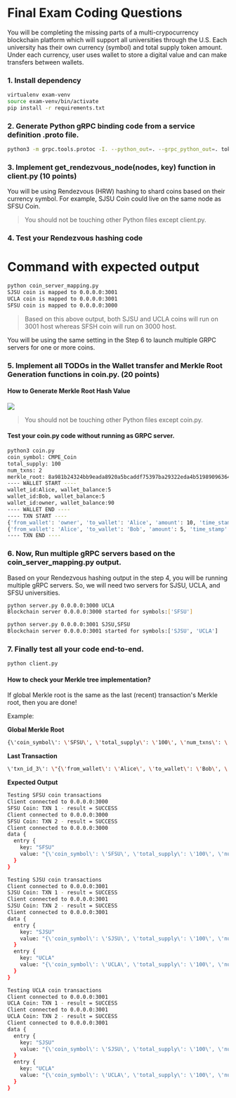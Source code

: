 # Final Exam Coding Questions

You will be completing the missing parts of a multi-crypocurrency blockchain platform which will support all universities through the U.S. Each university has their own currency (symbol) and total supply token amount. Under each currency, user uses wallet to store a 
digital value and can make transfers between wallets.

### 1. Install dependency

```sh
virtualenv exam-venv
source exam-venv/bin/activate
pip install -r requirements.txt
```

### 2. Generate Python gRPC binding code from a service definition .proto file.

```sh
python3 -m grpc.tools.protoc -I. --python_out=. --grpc_python_out=. token.proto 
```

### 3. Implement get_rendezvous_node(nodes, key) function in client.py (10 points)

You will be using Rendezvous (HRW) hashing to shard coins based on their currency symbol. For example, SJSU Coin could live on the same node as SFSU Coin.

> You should not be touching other Python files except client.py.

### 4.  Test your Rendezvous hashing code

# Command with expected output

```sh
python coin_server_mapping.py 
SJSU coin is mapped to 0.0.0.0:3001
UCLA coin is mapped to 0.0.0.0:3001
SFSU coin is mapped to 0.0.0.0:3000
```

> Based on this above output, both SJSU and UCLA coins will run on 3001 host whereas SFSH coin will run on 3000 host.

You will be using the same setting in the Step 6 to launch multiple GRPC servers for one or more coins.

### 5. Implement all TODOs in the Wallet transfer and Merkle Root Generation functions in coin.py. (20 points)

#### How to Generate Merkle Root Hash Value

![](http://orm-chimera-prod.s3.amazonaws.com/1234000001802/images/msbt_0702.png)

> You should not be touching other Python files except coin.py.

#### Test your coin.py code without running as GRPC server.

```sh
python3 coin.py
coin_symbol: CMPE_Coin
total_supply: 100
num_txns: 2
merkle_root: 8a981b24324bb9eada8920a5bcaddf75397ba29322eda4b51989096364fe6ae8
---- WALLET START ----
wallet_id:Alice, wallet_balance:5
wallet_id:Bob, wallet_balance:5
wallet_id:owner, wallet_balance:90
---- WALLET END ----
---- TXN START ----
{'from_wallet': 'owner', 'to_wallet': 'Alice', 'amount': 10, 'time_stamp': '2017-12-13 14:46:33.942971', 'hash': '5e0e3bd986d1ab40725cb9cae4c7a071eef71195074a4bcd240b37b862ace3f4', 'merkle_root': '138fe999385070e06ddee82ccea1a8f5448f81219c27d95e4cde1efd2bc06fd9'}
{'from_wallet': 'Alice', 'to_wallet': 'Bob', 'amount': 5, 'time_stamp': '2017-12-13 14:46:33.943026', 'hash': '1f6a6582bd02a3ddd1cdaf974df74d9f88e64c09c2dbd2b1b177cc5ece7b8787', 'merkle_root': '8a981b24324bb9eada8920a5bcaddf75397ba29322eda4b51989096364fe6ae8'}
---- TXN END ----
```

### 6. Now, Run multiple gRPC servers based on the coin_server_mapping.py output.

Based on your Rendezvous hashing output in the step 4, you will be running multiple gRPC servers. So, we will need two servers for SJSU, UCLA, and SFSU universities.

```sh
python server.py 0.0.0.0:3000 UCLA
Blockchain server 0.0.0.0:3000 started for symbols:['SFSU']
```

```sh
python server.py 0.0.0.0:3001 SJSU,SFSU
Blockchain server 0.0.0.0:3001 started for symbols:['SJSU', 'UCLA']
```

### 7. Finally test all your code end-to-end.

```sh
python client.py
```

#### How to check your Merkle tree implementation?

If global Merkle root is the same as the last (recent) transaction's Merkle root, then you are done!

Example:

__Global Merkle Root__

```sh
{\'coin_symbol\': \'SFSU\', \'total_supply\': \'100\', \'num_txns\': \'4\', \'merkle_root\': \'2d6788bd05fff1f0a7cff427504ececbb1e68ec2a498b807d5adf03da8b18862\'
```

__Last Transaction__

```sh
\'txn_id_3\': \"{\'from_wallet\': \'Alice\', \'to_wallet\': \'Bob\', \'amount\': 5, \'time_stamp\': \'2017-12-13 14:55:38.720856\', \'hash\': \'3967cf535bb9e6601d108553eca2d76d0382908271d77a5e328fd0aca6d7e3f5\', \'merkle_root\': \'2d6788bd05fff1f0a7cff427504ececbb1e68ec2a498b807d5adf03da8b18862\'}\"}"
```


__Expected Output__

```sh
Testing SFSU coin transactions
Client connected to 0.0.0.0:3000
SFSU Coin: TXN 1 - result = SUCCESS
Client connected to 0.0.0.0:3000
SFSU Coin: TXN 2 - result = SUCCESS
Client connected to 0.0.0.0:3000
data {
  entry {
    key: "SFSU"
    value: "{\'coin_symbol\': \'SFSU\', \'total_supply\': \'100\', \'num_txns\': \'4\', \'merkle_root\': \'2d6788bd05fff1f0a7cff427504ececbb1e68ec2a498b807d5adf03da8b18862\', \'wallet_id_Alice\': \'10\', \'wallet_id_Bob\': \'10\', \'wallet_id_owner\': \'80\', \'txn_id_0\': \"{\'from_wallet\': \'owner\', \'to_wallet\': \'Alice\', \'amount\': 10, \'time_stamp\': \'2017-12-13 14:27:49.787544\', \'hash\': \'ef2ed93215187645487d839194337979e1aa1868cfb32d5666f835d83774694c\', \'merkle_root\': \'3ee7e31a3a3aaacc901b4d74e3eda7f8f552695e2a15cd0d0872eee15b8151ba\'}\", \'txn_id_1\': \"{\'from_wallet\': \'Alice\', \'to_wallet\': \'Bob\', \'amount\': 5, \'time_stamp\': \'2017-12-13 14:27:49.789654\', \'hash\': \'5162aa78e82e68e209cdb8c48a63abf64d9ab06942bd0fddd3069a05c7888e2e\', \'merkle_root\': \'6aa437d7c83d705b0f89368236637869c921c3f324e6d6ab18bd7fd9c3d420de\'}\", \'txn_id_2\': \"{\'from_wallet\': \'owner\', \'to_wallet\': \'Alice\', \'amount\': 10, \'time_stamp\': \'2017-12-13 14:55:38.718931\', \'hash\': \'2b2f2f8c60babdaed3d1479d29c7993432e565f4f15d6b6bf802e547a5ce420e\', \'merkle_root\': \'141f0282206d3e47d15d60d67c54a91af1a4dde6fbe6044e2f3629da7cea9e5e\'}\", \'txn_id_3\': \"{\'from_wallet\': \'Alice\', \'to_wallet\': \'Bob\', \'amount\': 5, \'time_stamp\': \'2017-12-13 14:55:38.720856\', \'hash\': \'3967cf535bb9e6601d108553eca2d76d0382908271d77a5e328fd0aca6d7e3f5\', \'merkle_root\': \'2d6788bd05fff1f0a7cff427504ececbb1e68ec2a498b807d5adf03da8b18862\'}\"}"
  }
}

Testing SJSU coin transactions
Client connected to 0.0.0.0:3001
SJSU Coin: TXN 1 - result = SUCCESS
Client connected to 0.0.0.0:3001
SJSU Coin: TXN 2 - result = SUCCESS
Client connected to 0.0.0.0:3001
data {
  entry {
    key: "SJSU"
    value: "{\'coin_symbol\': \'SJSU\', \'total_supply\': \'100\', \'num_txns\': \'4\', \'merkle_root\': \'627f49beba9ad424babeffea2d2c26ec0b94dd6b4201e0c9f7ed898388a238f1\', \'wallet_id_Alice\': \'15\', \'wallet_id_Bob\': \'15\', \'wallet_id_owner\': \'70\', \'txn_id_0\': \"{\'from_wallet\': \'owner\', \'to_wallet\': \'Alice\', \'amount\': 10, \'time_stamp\': \'2017-12-13 14:27:49.793824\', \'hash\': \'182f6e26c732ac40b0dc0563a8bfc21b74fec707d36422882e3d42ee435d996c\', \'merkle_root\': \'1a2a724998ba7499625762c0bf6f0b79bf63c6ecefbd674dbeede74654d4f991\'}\", \'txn_id_1\': \"{\'from_wallet\': \'Alice\', \'to_wallet\': \'Bob\', \'amount\': 5, \'time_stamp\': \'2017-12-13 14:27:49.795727\', \'hash\': \'54c214d0b1959102bc5dd47fceb9ad0a814b50e6a16a26a974873cc7cb7e0403\', \'merkle_root\': \'e911e46f340cd87b96fbbfcae13660f5e4c51854fc8944dfb7d531b0e225634b\'}\", \'txn_id_2\': \"{\'from_wallet\': \'owner\', \'to_wallet\': \'Alice\', \'amount\': 10, \'time_stamp\': \'2017-12-13 14:55:38.724920\', \'hash\': \'92b877626c4c873808a9cae189b1af13ba2068185d1ae1f1793c253e02121918\', \'merkle_root\': \'26bb79b1dddb3c50dec3b6db8f4438bdee17a5180007e236210c6a76f088a141\'}\", \'txn_id_3\': \"{\'from_wallet\': \'Alice\', \'to_wallet\': \'Bob\', \'amount\': 5, \'time_stamp\': \'2017-12-13 14:55:38.726386\', \'hash\': \'405673fd959c4e9a6f3f9f5caca09ab1c13d4d717139941a7f26df609f12e3ec\', \'merkle_root\': \'627f49beba9ad424babeffea2d2c26ec0b94dd6b4201e0c9f7ed898388a238f1\'}\"}"
  }
  entry {
    key: "UCLA"
    value: "{\'coin_symbol\': \'UCLA\', \'total_supply\': \'100\', \'num_txns\': \'2\', \'merkle_root\': \'0d21d370fce02e33dcad942795f6ed9e6edfb333f100db1cc3586fafec821f1a\', \'wallet_id_Alice\': \'15\', \'wallet_id_Bob\': \'15\', \'wallet_id_owner\': \'70\', \'txn_id_0\': \"{\'from_wallet\': \'owner\', \'to_wallet\': \'Alice\', \'amount\': 10, \'time_stamp\': \'2017-12-13 14:27:49.800311\', \'hash\': \'3055758a9438d5971708369df715d0e35f12d8a14bd1ad52b9fba620800fa097\', \'merkle_root\': \'1529ca37d380fe43776124f50648ebf13c161446aa9c03692328c4827a0e32d3\'}\", \'txn_id_1\': \"{\'from_wallet\': \'Alice\', \'to_wallet\': \'Bob\', \'amount\': 5, \'time_stamp\': \'2017-12-13 14:27:49.801676\', \'hash\': \'a01c67b80864f3ff89e59c451b784f4025966bc7b6eefbe905b27090a31345a8\', \'merkle_root\': \'0d21d370fce02e33dcad942795f6ed9e6edfb333f100db1cc3586fafec821f1a\'}\"}"
  }
}

Testing UCLA coin transactions
Client connected to 0.0.0.0:3001
UCLA Coin: TXN 1 - result = SUCCESS
Client connected to 0.0.0.0:3001
UCLA Coin: TXN 2 - result = SUCCESS
Client connected to 0.0.0.0:3001
data {
  entry {
    key: "SJSU"
    value: "{\'coin_symbol\': \'SJSU\', \'total_supply\': \'100\', \'num_txns\': \'4\', \'merkle_root\': \'627f49beba9ad424babeffea2d2c26ec0b94dd6b4201e0c9f7ed898388a238f1\', \'wallet_id_Alice\': \'20\', \'wallet_id_Bob\': \'20\', \'wallet_id_owner\': \'60\', \'txn_id_0\': \"{\'from_wallet\': \'owner\', \'to_wallet\': \'Alice\', \'amount\': 10, \'time_stamp\': \'2017-12-13 14:27:49.793824\', \'hash\': \'182f6e26c732ac40b0dc0563a8bfc21b74fec707d36422882e3d42ee435d996c\', \'merkle_root\': \'1a2a724998ba7499625762c0bf6f0b79bf63c6ecefbd674dbeede74654d4f991\'}\", \'txn_id_1\': \"{\'from_wallet\': \'Alice\', \'to_wallet\': \'Bob\', \'amount\': 5, \'time_stamp\': \'2017-12-13 14:27:49.795727\', \'hash\': \'54c214d0b1959102bc5dd47fceb9ad0a814b50e6a16a26a974873cc7cb7e0403\', \'merkle_root\': \'e911e46f340cd87b96fbbfcae13660f5e4c51854fc8944dfb7d531b0e225634b\'}\", \'txn_id_2\': \"{\'from_wallet\': \'owner\', \'to_wallet\': \'Alice\', \'amount\': 10, \'time_stamp\': \'2017-12-13 14:55:38.724920\', \'hash\': \'92b877626c4c873808a9cae189b1af13ba2068185d1ae1f1793c253e02121918\', \'merkle_root\': \'26bb79b1dddb3c50dec3b6db8f4438bdee17a5180007e236210c6a76f088a141\'}\", \'txn_id_3\': \"{\'from_wallet\': \'Alice\', \'to_wallet\': \'Bob\', \'amount\': 5, \'time_stamp\': \'2017-12-13 14:55:38.726386\', \'hash\': \'405673fd959c4e9a6f3f9f5caca09ab1c13d4d717139941a7f26df609f12e3ec\', \'merkle_root\': \'627f49beba9ad424babeffea2d2c26ec0b94dd6b4201e0c9f7ed898388a238f1\'}\"}"
  }
  entry {
    key: "UCLA"
    value: "{\'coin_symbol\': \'UCLA\', \'total_supply\': \'100\', \'num_txns\': \'4\', \'merkle_root\': \'f052129049a04d6de0c67a2f0c279bec21023a9ea0f2ca8b9a3769ffe934a40f\', \'wallet_id_Alice\': \'20\', \'wallet_id_Bob\': \'20\', \'wallet_id_owner\': \'60\', \'txn_id_0\': \"{\'from_wallet\': \'owner\', \'to_wallet\': \'Alice\', \'amount\': 10, \'time_stamp\': \'2017-12-13 14:27:49.800311\', \'hash\': \'3055758a9438d5971708369df715d0e35f12d8a14bd1ad52b9fba620800fa097\', \'merkle_root\': \'1529ca37d380fe43776124f50648ebf13c161446aa9c03692328c4827a0e32d3\'}\", \'txn_id_1\': \"{\'from_wallet\': \'Alice\', \'to_wallet\': \'Bob\', \'amount\': 5, \'time_stamp\': \'2017-12-13 14:27:49.801676\', \'hash\': \'a01c67b80864f3ff89e59c451b784f4025966bc7b6eefbe905b27090a31345a8\', \'merkle_root\': \'0d21d370fce02e33dcad942795f6ed9e6edfb333f100db1cc3586fafec821f1a\'}\", \'txn_id_2\': \"{\'from_wallet\': \'owner\', \'to_wallet\': \'Alice\', \'amount\': 10, \'time_stamp\': \'2017-12-13 14:55:38.729832\', \'hash\': \'60a2273550b98edc7b64154f1c5cd48694d13b13d95cbc0f43088a4bbe7d4b5a\', \'merkle_root\': \'6d1e29fab5f9a2b0c23b421bc3399927701fd54b880e44a090e3b990004640ab\'}\", \'txn_id_3\': \"{\'from_wallet\': \'Alice\', \'to_wallet\': \'Bob\', \'amount\': 5, \'time_stamp\': \'2017-12-13 14:55:38.731055\', \'hash\': \'bcef3ca624264ad51a5b2230da494691b13a007e25268f5f7708a7cec199560d\', \'merkle_root\': \'f052129049a04d6de0c67a2f0c279bec21023a9ea0f2ca8b9a3769ffe934a40f\'}\"}"
  }
}

```